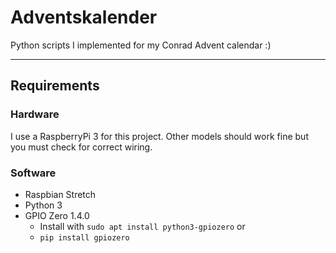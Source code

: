 # Adventskalender
Python scripts I implemented for my Conrad Advent calendar :)

---
## Requirements
### Hardware
I use a RaspberryPi 3 for this project. 
Other models should work fine but you must check for correct wiring.

### Software
- Raspbian Stretch
- Python 3
- GPIO Zero 1.4.0
    * Install with `sudo apt install python3-gpiozero` or
    * `pip install gpiozero`


